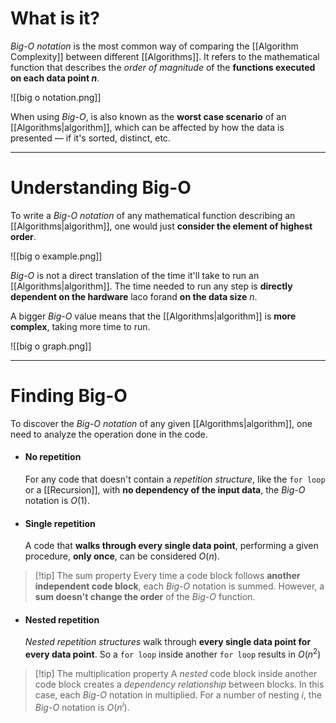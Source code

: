 # What is it?

*Big-O notation* is the most common way of comparing the [[Algorithm Complexity]] between different [[Algorithms]]. It refers to the mathematical function that describes the *order of magnitude* of the **functions executed on each data point $n$**.

![[big o notation.png]]

When using *Big-O*, is also known as the **worst case scenario** of an [[Algorithms|algorithm]], which can be affected by how the data is presented — if it's sorted, distinct, etc.

___
# Understanding Big-O

To write a *Big-O notation* of any mathematical function describing an [[Algorithms|algorithm]], one would just **consider the element of highest order**.

![[big o example.png]]

*Big-O* is not a direct translation of the time it'll take to run an [[Algorithms|algorithm]]. The time needed to run any step is **directly dependent on the hardware** laco forand **on the data size** $n$.

A bigger *Big-O* value means that the [[Algorithms|algorithm]] is **more complex**, taking more time to run.

![[big o graph.png]]
___
# Finding Big-O

To discover the *Big-O notation* of any given [[Algorithms|algorithm]], one need to analyze the operation done in the code.

- #### No repetition
	For any code that doesn't contain a *repetition structure*, like the `for loop` or a [[Recursion]], with **no dependency of the input data**, the *Big-O* notation is $O(1)$.

- #### Single repetition
	A code that **walks through every single data point**, performing a given procedure, **only once**, can be considered $O(n)$.

>[!tip] The sum property
> Every time a code block follows **another independent code block**, each *Big-O* notation is summed. 
> However, a **sum doesn't change the order** of the *Big-O* function.

- #### Nested repetition
	*Nested repetition structures* walk through **every single data point for every data point**. So a `for loop` inside another `for loop` results in $O(n^2)$

>[!tip] The multiplication property
> A *nested* code block inside another code block creates a *dependency relationship* between blocks. In this case, each *Big-O* notation in multiplied.
> For a number of nesting $i$, the *Big-O* notation is $O(n^i)$. 

